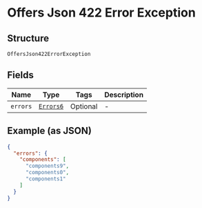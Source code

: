 
# Offers Json 422 Error Exception

## Structure

`OffersJson422ErrorException`

## Fields

| Name | Type | Tags | Description |
|  --- | --- | --- | --- |
| `errors` | [`Errors6`](../../doc/models/errors-6.md) | Optional | - |

## Example (as JSON)

```json
{
  "errors": {
    "components": [
      "components9",
      "components0",
      "components1"
    ]
  }
}
```

